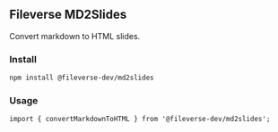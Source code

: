 ## Fileverse MD2Slides

Convert markdown to HTML slides.

### Install

```bash
npm install @fileverse-dev/md2slides
```


### Usage

```tsx
import { convertMarkdownToHTML } from '@fileverse-dev/md2slides';
```

